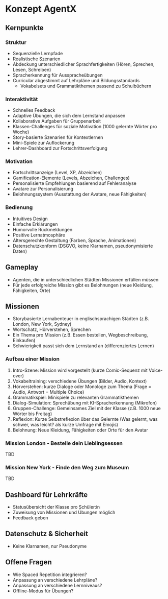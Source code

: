 # Konzept AgentX 

## Kernpunkte 

### Struktur

- Sequenzielle Lernpfade
- Realistische Szenarien
- Abdeckung unterschiedlicher Sprachfertigkeiten (Hören, Sprechen, Lesen, Schreiben)
- Spracherkennung für Ausspracheübungen
- Curricular abgestimmt auf Lehrpläne und Bildungsstandards
  - Vokabelsets und Grammatikthemen passend zu Schulbüchern

### Interaktivität

- Schnelles Feedback
- Adaptive Übungen, die sich dem Lernstand anpassen
- Kollaborative Aufgaben für Gruppenarbeit
- Klassen-Challenges für soziale Motivation (1000 gelernte Wörter pro Woche)
- Story-basierte Szenarien für Kontextlernen
- Mini-Spiele zur Auflockerung
- Lehrer-Dashboard zur Fortschrittsverfolgung

### Motivation

- Fortschrittsanzeige (Level, XP, Abzeichen)
- Gamification-Elemente (Levels, Abzeichen, Challenges)
- Personalisierte Empfehlungen basierend auf Fehleranalyse
- Avatare zur Personalisierung
- Belohnungssystem (Ausstattung der Avatare, neue Fähigkeiten)


### Bedienung

- Intuitives Design
- Einfache Erklärungen
- Humorvolle Rückmeldungen
- Positive Lernatmosphäre
- Altersgerechte Gestaltung (Farben, Sprache, Animationen)
- Datenschutzkonform (DSGVO, keine Klarnamen, pseudonymisierte Daten)

## Gameplay

- Agenten, die in unterschiedlichen Städten Missionen erfüllen müssen
- Für jede erfolgreiche Mission gibt es Belohnungen (neue Kleidung, Fähigkeiten, Orte)

## Missionen

- Storybasierte Lernabenteuer in englischsprachigen Städten (z.B. London, New York, Sydney)
- Wortschatz, Hörverstehen, Sprechen
- Ein Thema pro Mission (z.B. Essen bestellen, Wegbeschreibung, Einkaufen)
- Schwierigkeit passt sich dem Lernstand an (differenziertes Lernen)

### Aufbau einer Mission

1. Intro-Szene: Mission wird vorgestellt (kurze Comic-Sequenz mit Voice-over)
2. Vokabeltraining: verschiedene Übungen (Bilder, Audio, Kontext)
3. Hörverstehen: kurze Dialoge oder Monologe zum Thema (Frage = Audio, Antwort = Multiple Choice)
4. Grammatikspiel: Minispiele zu relevanten Grammatikthemen
5. Dialog-Simulation: Sprechübung mit KI-Spracherkennung (Mikrofon)
6. Gruppen-Challenge: Gemeinsames Ziel mit der Klasse (z.B. 1000 neue Wörter bis Freitag)
7. Reflexion: Kurze Selbstreflexion über das Gelernte (Was gelernt, was schwer, was leicht? als kurze Umfrage mit Emojis)
8. Belohnung: Neue Kleidung, Fähigkeiten oder Orte für den Avatar

### Mission London - Bestelle dein Lieblingsessen

TBD

### Mission New York - Finde den Weg zum Museum

TBD

## Dashboard für Lehrkräfte

- Statusübersicht der Klasse pro Schüler:in
- Zuweisung von Missionen und Übungen möglich
- Feedback geben

## Datenschutz & Sicherheit

- Keine Klarnamen, nur Pseudonyme

## Offene Fragen

- Wie Spaced Repetition integrieren?
- Anpassung an verschiedene Lehrpläne?
- Anpassung an verschiedene Lernniveaus?
- Offline-Modus für Übungen?





